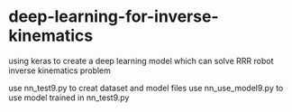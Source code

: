 # deep-learning-for-inverse-kinematics
using keras to create a deep learning model which can solve RRR robot inverse kinematics problem

use nn_test9.py to creat dataset and model files
use nn_use_model9.py to use model trained in nn_test9.py
